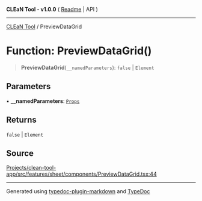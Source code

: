 **CLEaN Tool - v1.0.0** ( [Readme](../README.md) \| API )

***

[CLEaN Tool](../exports.md) / PreviewDataGrid

# Function: PreviewDataGrid()

> **PreviewDataGrid**(`__namedParameters`): `false` \| `Element`

## Parameters

▪ **\_\_namedParameters**: [`Props`](../interfaces/Props.md)

## Returns

`false` \| `Element`

## Source

[Projects/clean-tool-app/src/features/sheet/components/PreviewDataGrid.tsx:44](https://github.com/yuckyh/clean-tool-app/)

***

Generated using [typedoc-plugin-markdown](https://www.npmjs.com/package/typedoc-plugin-markdown) and [TypeDoc](https://typedoc.org/)
